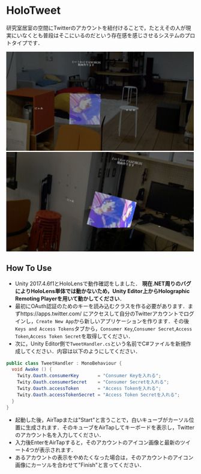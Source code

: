 # HoloTweet
研究室居室の空間にTwitterのアカウントを紐付けることで，たとえその人が現実にいなくとも普段はそこにいるのだという存在感を感じさせるシステムのプロトタイプです．

<img src="image01.png" width="500px">
<img src="image02.png" width="500px">

## How To Use
* Unity 2017.4.6f1とHoloLensで動作確認をしました． **現在.NET周りのバグによりHoloLens単体では動かないため，Unity Editor上からHolographic Remoting Playerを用いて動かしてください**．  
* 最初にOAuth認証のためのキーを読み込むクラスを作る必要があります．まずhttps://apps.twitter.com/ にアクセスして自分のTwitterアカウントでログインし，`Create New App`から新しいアプリケーションを作ります．その後`Keys and Access Tokens`タブから，`Consumer Key`,`Consumer Secret`,`Access Token`,`Access Token Secret`を取得してください．
* 次に，Unity Editor側で`TweetHandler.cs`という名前でC#ファイルを新規作成してください．内容は以下のようにしてください．
```C#
public class TweetHandler : MonoBehaviour {
  void Awake () {
    Twity.Oauth.consumerKey       = "Consumer Keyを入れる";
    Twity.Oauth.consumerSecret    = "Consumer Secretを入れる";
    Twity.Oauth.accessToken       = "Access Tokenを入れる";
    Twity.Oauth.accessTokenSecret = "Access Token Secretを入れる";
  }  
}
```
* 起動した後，AirTapまたは"Start"と言うことで，白いキューブがカーソル位置に生成されます．そのキューブをAirTapしてキーボードを表示し，Twitterのアカウント名を入力してください．  
* 入力後EnterをAirTapすると，そのアカウントのアイコン画像と最新のツイート4つが表示されます．  
* あるアカウントの表示をやめたくなった場合は，そのアカウントのアイコン画像にカーソルを合わせて"Finish"と言ってください．
